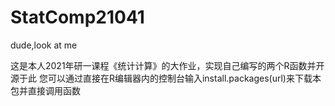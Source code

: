 # StatComp21041
dude,look at me

这是本人2021年研一课程《统计计算》的大作业，实现自己编写的两个R函数并开源于此
您可以通过直接在R编辑器内的控制台输入install.packages(url)来下载本包并直接调用函数
